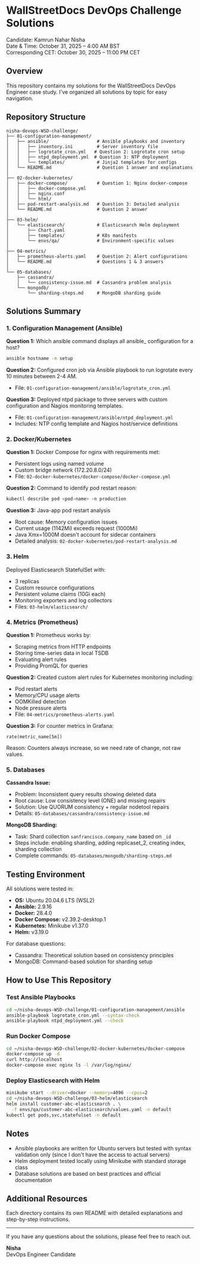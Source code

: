 # WallStreetDocs DevOps Challenge Solutions

Candidate: Kamrun Nahar Nisha  
Date & Time: October 31, 2025 – 4:00 AM BST  
Corresponding CET: October 30, 2025 – 11:00 PM CET

## Overview

This repository contains my solutions for the WallStreetDocs DevOps Engineer case study. I've organized all solutions by topic for easy navigation.

## Repository Structure

```
nisha-devops-WSD-challenge/
├── 01-configuration-management/  
│   ├── ansible/                  # Ansible playbooks and inventory
│   │   ├── inventory.ini         # Server inventory file
│   │   ├── logrotate_cron.yml   # Question 2: Logrotate cron setup
│   │   ├── ntpd_deployment.yml  # Question 3: NTP deployment
│   │   └── templates/            # Jinja2 templates for configs
│   └── README.md                 # Question 1 answer and explanations
│
├── 02-docker-kubernetes/
│   ├── docker-compose/           # Question 1: Nginx docker-compose
│   │   ├── docker-compose.yml
│   │   ├── nginx.conf
│   │   └── html/
│   ├── pod-restart-analysis.md   # Question 3: Detailed analysis
│   └── README.md                 # Question 2 answer
│
├── 03-helm/
│   └── elasticsearch/            # Elasticsearch Helm deployment
│       ├── Chart.yaml
│       ├── templates/            # K8s manifests
│       └── envs/qa/              # Environment-specific values
│
├── 04-metrics/
│   ├── prometheus-alerts.yaml    # Question 2: Alert configurations
│   └── README.md                 # Questions 1 & 3 answers
│
└── 05-databases/
    ├── cassandra/
    │   └── consistency-issue.md  # Cassandra problem analysis
    └── mongodb/
        └── sharding-steps.md     # MongoDB sharding guide
```

## Solutions Summary

### 1. Configuration Management (Ansible)

**Question 1:** Which ansible command displays all ansible_ configuration for a host?
```bash
ansible hostname -m setup
```

**Question 2:** Configured cron job via Ansible playbook to run logrotate every 10 minutes between 2-4 AM.
- File: `01-configuration-management/ansible/logrotate_cron.yml`

**Question 3:** Deployed ntpd package to three servers with custom configuration and Nagios monitoring templates.
- File: `01-configuration-management/ansible/ntpd_deployment.yml`
- Includes: NTP config template and Nagios host/service definitions

### 2. Docker/Kubernetes

**Question 1:** Docker Compose for nginx with requirements met:
- Persistent logs using named volume
- Custom bridge network (172.20.8.0/24)
- File: `02-docker-kubernetes/docker-compose/docker-compose.yml`

**Question 2:** Command to identify pod restart reason:
```bash
kubectl describe pod <pod-name> -n production
```

**Question 3:** Java-app pod restart analysis
- Root cause: Memory configuration issues
- Current usage (1142Mi) exceeds request (1000Mi)
- Java Xmx=1000M doesn't account for sidecar containers
- Detailed analysis: `02-docker-kubernetes/pod-restart-analysis.md`

### 3. Helm

Deployed Elasticsearch StatefulSet with:
- 3 replicas
- Custom resource configurations
- Persistent volume claims (10Gi each)
- Monitoring exporters and log collectors
- Files: `03-helm/elasticsearch/`

### 4. Metrics (Prometheus)

**Question 1:** Prometheus works by:
- Scraping metrics from HTTP endpoints
- Storing time-series data in local TSDB
- Evaluating alert rules
- Providing PromQL for queries

**Question 2:** Created custom alert rules for Kubernetes monitoring including:
- Pod restart alerts
- Memory/CPU usage alerts
- OOMKilled detection
- Node pressure alerts
- File: `04-metrics/prometheus-alerts.yaml`

**Question 3:** For counter metrics in Grafana:
```promql
rate(metric_name[5m])
```
Reason: Counters always increase, so we need rate of change, not raw values.

### 5. Databases

**Cassandra Issue:**
- Problem: Inconsistent query results showing deleted data
- Root cause: Low consistency level (ONE) and missing repairs
- Solution: Use QUORUM consistency + regular nodetool repairs
- Details: `05-databases/cassandra/consistency-issue.md`

**MongoDB Sharding:**
- Task: Shard collection `sanfrancisco.company_name` based on `_id`
- Steps include: enabling sharding, adding replicaset_2, creating index, sharding collection
- Complete commands: `05-databases/mongodb/sharding-steps.md`

## Testing Environment

All solutions were tested in:
- **OS:** Ubuntu 20.04.6 LTS (WSL2)
- **Ansible:** 2.9.16
- **Docker:** 28.4.0
- **Docker Compose:** v2.39.2-desktop.1
- **Kubernetes:** Minikube v1.37.0
- **Helm:** v3.19.0

For database questions:
- Cassandra: Theoretical solution based on consistency principles
- MongoDB: Command-based solution for sharding setup

## How to Use This Repository

### Test Ansible Playbooks
```bash
cd ~/nisha-devops-WSD-challenge/01-configuration-management/ansible
ansible-playbook logrotate_cron.yml --syntax-check
ansible-playbook ntpd_deployment.yml --check
```

### Run Docker Compose
```bash
cd ~/nisha-devops-WSD-challenge/02-docker-kubernetes/docker-compose
docker-compose up -d
curl http://localhost
docker-compose exec nginx ls -l /var/log/nginx/
```

### Deploy Elasticsearch with Helm
```bash
minikube start --driver=docker --memory=4096 --cpus=2
cd ~/nisha-devops-WSD-challenge/03-helm/elasticsearch
helm install customer-abc-elasticsearch . \
  -f envs/qa/customer-abc-elasticsearch/values.yaml -n default
kubectl get pods,svc,statefulset -n default
```

## Notes

- Ansible playbooks are written for Ubuntu servers but tested with syntax validation only (since I don't have the access to actual servers)
- Helm deployment tested locally using Minikube with standard storage class
- Database solutions are based on best practices and official documentation

## Additional Resources

Each directory contains its own README with detailed explanations and step-by-step instructions.

---

If you have any questions about the solutions, please feel free to reach out.

**Nisha**  
DevOps Engineer Candidate
